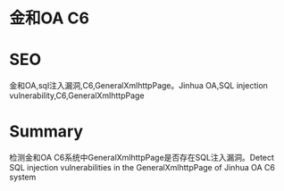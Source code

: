 # 金和OA C6
# SEO
金和OA,sql注入漏洞,C6,GeneralXmlhttpPage。Jinhua OA,SQL injection vulnerability,C6,GeneralXmlhttpPage
# Summary
检测金和OA C6系统中GeneralXmlhttpPage是否存在SQL注入漏洞。Detect SQL injection vulnerabilities in the GeneralXmlhttpPage of Jinhua OA C6 system
